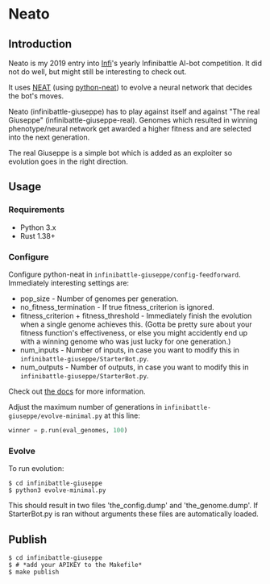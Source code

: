 # Neato

## Introduction

Neato is my 2019 entry into [Infi](https://www.infi.nl)'s yearly Infinibattle AI-bot competition. It did not do well, but might still be interesting to check out.

It uses [NEAT](http://www.cs.ucf.edu/~kstanley/neat.html) (using [python-neat](https://neat-python.readthedocs.io/)) to evolve a neural network that decides the bot's moves.

Neato (infinibattle-giuseppe) has to play against itself and against "The real Giuseppe" (infinibattle-giuseppe-real). Genomes which resulted in winning phenotype/neural network get awarded a higher fitness and are selected into the next generation.

The real Giuseppe is a simple bot which is added as an exploiter so evolution goes in the right direction.

## Usage

### Requirements
- Python 3.x
- Rust 1.38+

### Configure

Configure python-neat in `infinibattle-giuseppe/config-feedforward`. Immediately interesting settings are:

- pop_size - Number of genomes per generation.
- no_fitness_termination - If true fitness_criterion is ignored.
- fitness_criterion + fitness_threshold - Immediately finish the evolution when a single genome achieves this. (Gotta be pretty sure about your fitness function's effectiveness, or else you might accidently end up with a winning genome who was just lucky for one generation.)
- num_inputs - Number of inputs, in case you want to modify this in `infinibattle-giuseppe/StarterBot.py`.
- num_outputs - Number of outputs, in case you want to modify this in `infinibattle-giuseppe/StarterBot.py`.

Check out [the docs](https://neat-python.readthedocs.io/en/latest/config_file.html) for more information.

Adjust the maximum number of generations in `infinibattle-giuseppe/evolve-minimal.py` at this line:
```python
winner = p.run(eval_genomes, 100)
```

### Evolve

To run evolution:

```
$ cd infinibattle-giuseppe
$ python3 evolve-minimal.py 
```
	
This should result in two files 'the_config.dump' and 'the_genome.dump'. If StarterBot.py is ran without arguments these files are automatically loaded.

## Publish

```
$ cd infinibattle-giuseppe
$ # *add your APIKEY to the Makefile*
$ make publish
```
